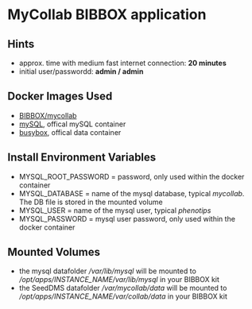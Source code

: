# MyCollab BIBBOX application

## Hints
* approx. time with medium fast internet connection: **20 minutes**
* initial user/passwordd: **admin / admin**


## Docker Images Used
 * [BIBBOX/mycollab](https://hub.docker.com/r/bibbox/mycollab/) 
 * [mySQL](https://hub.docker.com/_/mysql/), offical mySQL container
 * [busybox](https://hub.docker.com/_/busybox/), offical data container
 
## Install Environment Variables
  *	MYSQL_ROOT_PASSWORD = password, only used within the docker container
  * MYSQL_DATABASE = name of the mysql database, typical *mycollab*. The DB file is stored in the mounted volume
  * MYSQL_USER = name of the mysql user, typical *phenotips*
  * MYSQL_PASSWORD = mysql user password, only used within the docker container

## Mounted Volumes

* the mysql datafolder _/var/lib/mysql_ will be mounted to _/opt/apps/INSTANCE_NAME/var/lib/mysql_ in your BIBBOX kit 
* the SeedDMS datafolder _/var/mycollab/data_ will be mounted to _/opt/apps/INSTANCE_NAME/var/collab/data_ in your BIBBOX kit 
